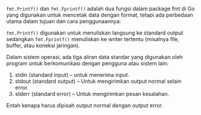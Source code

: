 `fmt.Printf()` dan `fmt.Fprintf()` adalah dua fungsi dalam package fmt di Go yang digunakan untuk mencetak data dengan format, tetapi ada perbedaan utama dalam tujuan dan cara penggunaannya:

`fmt.Printf()` digunakan untuk menuliskan langsung ke standard output sedangkan `fmt.Fprintf()` menuliskan ke writer tertentu (misalnya file, buffer, atau koneksi jaringan).

Dalam sistem operasi, ada tiga aliran data standar yang digunakan oleh program untuk berkomunikasi dengan pengguna atau sistem lain:

1. stdin (standard input) – untuk menerima input.
2. stdout (standard output) – Untuk mengirimkan output normal selain error.
3. stderr (standard error) – Untuk mengirimkan pesan kesalahan.

Entah kenapa harus dipisah output normal dengan output error.
